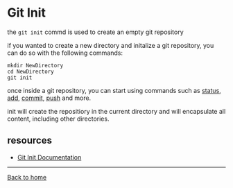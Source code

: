 # Git Init

the `git init` commd is used to create an empty git repository

if you wanted to create a new directory and initalize a git repository, you can do so with the following commands:
```
mkdir NewDirectory
cd NewDirectory
git init
```

once inside a git repository, you can start using commands such as
[status](./status.md),
[add](./add.md),
[commit](./commit.md),
[push](./push.md) and more.

init will create the repositiory in the current directory and will encapsulate all content, including other directories.

## resources
- [Git Init Documentation](https://git-scm.com/docs/git-init)

---
[Back to home](../README.md)